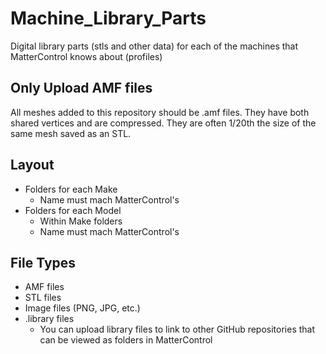 # Machine_Library_Parts
Digital library parts (stls and other data) for each of the machines that MatterControl knows about (profiles)

## Only Upload AMF files
All meshes added to this repository should be .amf files. They have both shared vertices and are compressed. They are often 1/20th the size of the same mesh saved as an STL.

## Layout
- Folders for each Make
  - Name must mach MatterControl's
- Folders for each Model
  - Within Make folders
  - Name must  mach MatterControl's

## File Types
- AMF files
- STL files
- Image files (PNG, JPG, etc.)
- .library files
  - You can upload library files to link to other GitHub repositories that can be viewed as folders in MatterControl
